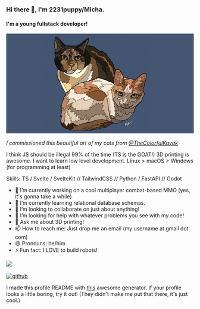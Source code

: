 ### Hi there 👋, I'm 2231puppy/Micha.
#### I'm a young fullstack developer!
![I'm a young fullstack developer!](https://github.com/2231puppy/2231puppy/raw/main/cat_picture.png)

*I commissioned this beautiful art of my cats from [@TheColorfulKayak](https://www.instagram.com/TheColorfulKayak/)*

I think JS should be illegal 99% of the time (TS is the GOAT!) 3D printing is awesome. I want to learn low level development. Linux > macOS > Windows (for programming at least)

Skills: TS / Svelte / SvelteKit // TailwindCSS // Python / FastAPI // Godot

- 🔭 I’m currently working on a cool multiplayer combat-based MMO (yes, it's gonna take a while) 
- 🌱 I’m currently learning relational database schemas. 
- 👯 I’m looking to collaborate on just about anything! 
- 🤔 I’m looking for help with whatever problems you see with my code! 
- 💬 Ask me about 3D printing! 
- 📫 How to reach me: Just drop me an email (my username at gmail dot com) 
- 😄 Pronouns: he/him 
- ⚡ Fun fact: I LOVE to build robots! 

![](https://dcbadge.vercel.app/api/shield/525432105224765494?logoColor=presence&theme=blurple&style=flat)

[<img src='https://cdn.jsdelivr.net/npm/simple-icons@3.0.1/icons/github.svg' alt='github' height='40'>](https://github.com/2231puppy)  

I made this profile README with [this](https://arturssmirnovs.github.io/github-profile-readme-generator/) awesome generator. If your profile looks a little boring, try it out! (They didn't make me put that there, it's just cool.)

